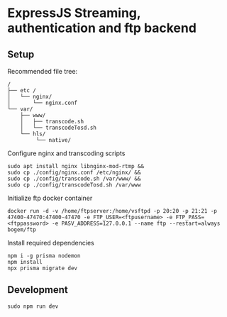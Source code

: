 # ExpressJS Streaming, authentication and ftp backend

## Setup

Recommended file tree:

    /
    ├── etc /
    │   └── nginx/
    │       └── nginx.conf
    └── var/
        ├── www/
        │   ├── transcode.sh
        │   └── transcodeTosd.sh
        └── hls/
             └── native/

Configure nginx and transcoding scripts
```
sudo apt install nginx libnginx-mod-rtmp && 
sudo cp ./config/nginx.conf /etc/nginx/ &&
sudo cp ./config/transcode.sh /var/www/ &&
sudo cp ./config/transcodeTosd.sh /var/www

```

Initialize ftp docker container
```
docker run -d -v /home/ftpserver:/home/vsftpd -p 20:20 -p 21:21 -p 47400-47470:47400-47470 -e FTP_USER=<ftpusername> -e FTP_PASS=<ftppassword> -e PASV_ADDRESS=127.0.0.1 --name ftp --restart=always bogem/ftp
```

Install required dependencies

```
npm i -g prisma nodemon
npm install
npx prisma migrate dev
```

## Development
```
sudo npm run dev
```
